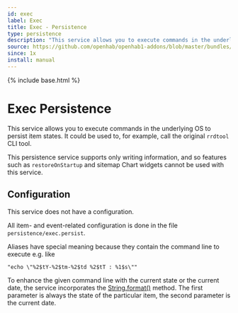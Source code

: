 ```yaml
---
id: exec
label: Exec
title: Exec - Persistence
type: persistence
description: "This service allows you to execute commands in the underlying OS to persist item states. It could be used to, for example, call the original `rrdtool` CLI tool."
source: https://github.com/openhab/openhab1-addons/blob/master/bundles/persistence/org.openhab.persistence.exec/README.md
since: 1x
install: manual
---
```


<!-- Attention authors: Do not edit directly. Please add your changes to the appropriate source repository -->

{% include base.html %}

# Exec Persistence

This service allows you to execute commands in the underlying OS to persist item states. It could be used to, for example, call the original `rrdtool` CLI tool.

This persistence service supports only writing information, and so features such as `restoreOnStartup` and sitemap Chart widgets cannot be used with this service.

## Configuration

This service does not have a configuration.

All item- and event-related configuration is done in the file `persistence/exec.persist`.

Aliases have special meaning because they contain the command line to execute e.g. like

```
"echo \"%2$tY-%2$tm-%2$td %2$tT : %1$s\""
```

To enhance the given command line with the current state or the current date, the service incorporates the [String.format()](https://docs.oracle.com/javase/7/docs/api/java/util/Formatter.html) method. The first parameter is always the state of the particular item, the second parameter is the current date.
